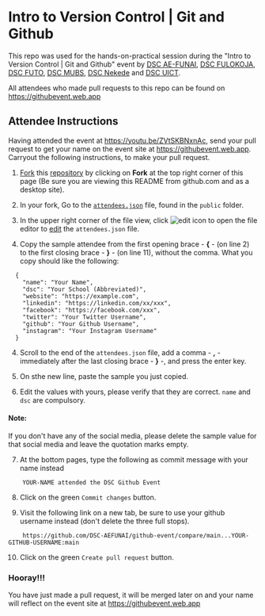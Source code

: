 # Intro to Version Control | Git and Github

This repo was used for the hands-on-practical session during the "Intro to Version Control | Git and Github" event by [DSC AE-FUNAI](https://dsc.community.dev/federal-university-ndufu-alike-ikwo-funai/), [DSC FULOKOJA](https://dsc.community.dev/federal-university-lokoja-kogi-state/), [DSC FUTO](https://dsc.community.dev/federal-university-of-technology-owerri/), [DSC MUBS](https://dsc.community.dev/makerere-university-business-school/), [DSC Nekede](https://dsc.community.dev/federal-polytechnic-nekede/) and [DSC UICT](https://dsc.community.dev/uganda-institute-of-information-and-communications-technology/).

All attendees who made pull requests to this repo can be found on https://githubevent.web.app

## Attendee Instructions
Having attended the event at https://youtu.be/ZVtSKBNxnAc, send your pull request to get your name on the event site at https://githubevent.web.app. Carryout the following instructions, to make your pull request.

1. [Fork](https://docs.github.com/en/free-pro-team@latest/github/getting-started-with-github/fork-a-repo) this [repository](https://github.com/DSC-AEFUNAI/github-event) by clicking on **Fork** at the top right corner of this page (Be sure you are viewing this README from github.com and as a desktop site).

2. In your fork, Go to the [`attendees.json`](public/attendees.json) file, found in the `public` folder.

3. In the upper right corner of the file view, click ![edit icon](edit-icon.svg) to open the file editor to [edit](https://docs.github.com/en/free-pro-team@latest/github/managing-files-in-a-repository/editing-files-in-your-repository) the `attendees.json` file.

3. Copy the sample attendee from the first opening brace - **{** - (on line 2) to the first closing brace - **}** - (on line 11), without the comma. What you copy should like the following: 
```
  {
    "name": "Your Name",
    "dsc": "Your School (Abbreviated)",
    "website": "https://example.com",
    "linkedin": "https://linkedin.com/xx/xxx",
    "facebook": "https://facebook.com/xxx",
    "twitter": "Your Twitter Username",
    "github": "Your Github Username",
    "instagram": "Your Instagram Username"
  }
```

4. Scroll to the end of the `attendees.json` file, add a comma - **,** - immediately after the last closing brace - **}** -, and press the enter key.

5. On sthe new line, paste the sample you just copied.

6. Edit the values with yours, please verify that they are correct. `name` and `dsc` are compulsory.  

#### Note:  
If you don't have any of the social media, please delete the sample value for that social media and leave the quotation marks empty.

7. At the bottom pages, type the following as commit message with your name instead
```
    YOUR-NAME attended the DSC Github Event
```

8. Click on the green `Commit changes` button.

9. Visit the following link on a new tab, be sure to use your github username instead (don't delete the three full stops).
```
    https://github.com/DSC-AEFUNAI/github-event/compare/main...YOUR-GITHUB-USERNAME:main
```

10. Click on the green `Create pull request` button.

### Hooray!!!
You have just made a pull request, it will be merged later on and your name will reflect on the event site at https://githubevent.web.app